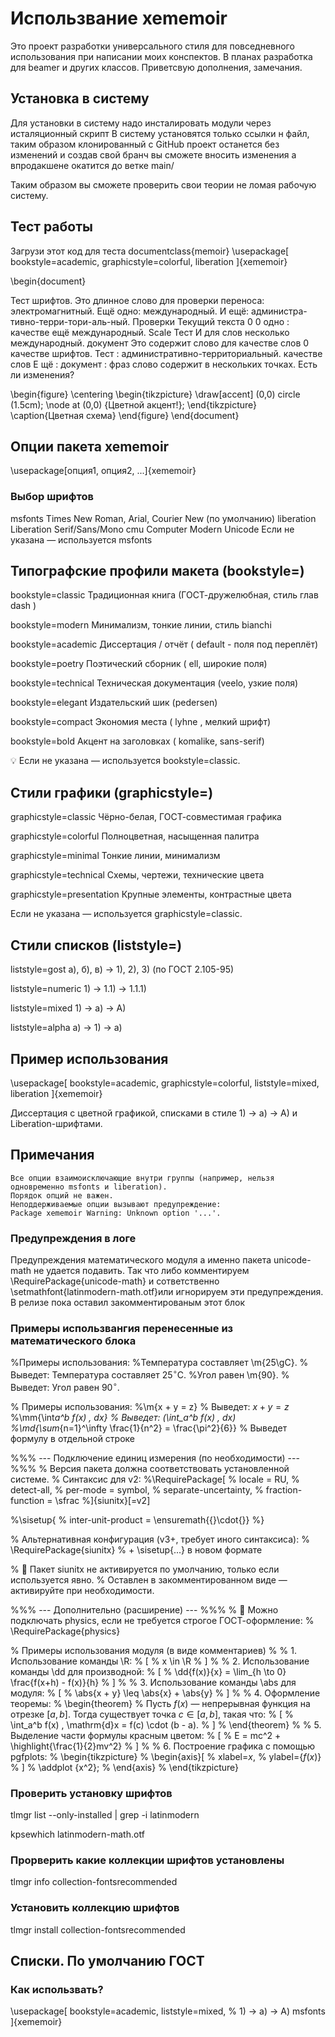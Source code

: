# Использвание xememoir

Это проект разработки универсального стиля для повседневного использования
при написании моих конспектов.
В планах разработка для beamer и других классов.
Приветсвую дополнения, замечания.

## Установка в систему

Для установки в систему надо инсталировать модули через исталяционный скрипт
В систему установятся только ссылки н файл, таким образом клонированный
с GitHub проект останется без изменений и создав свой бранч вы сможете
вносить изменения а впродакшене окатится до ветке main/

Таким образом вы сможете проверить свои теории не ломая рабочую систему.

## Тест работы

Загрузи этот код для теста
documentclass{memoir}
\usepackage[
bookstyle=academic,
graphicstyle=colorful,
liberation
]{xememoir}

\begin{document}

Тест шрифтов. Это длинное слово для проверки переноса: электромагнитный.
Ещё одно: международный. И ещё: администра\-тивно-терри\-тори\-аль\-ный.
Проверки Текущий текста 0 0 одно : качестве ещё международный. Scale Тест И для
слов несколько международный. документ Это содержит слово для качестве слов
0 качестве шрифтов. Тест : административно-территориальный. качестве слов Е
щё :
документ : фраз слово содержит в нескольких точках.
Есть ли изменения?

\begin{figure}
\centering
\begin{tikzpicture}
\draw[accent] (0,0) circle (1.5cm);
\node at (0,0) {Цветной акцент!};
\end{tikzpicture}
\caption{Цветная схема}
\end{figure}
\end{document}

## Опции пакета xememoir

\usepackage[опция1, опция2, ...]{xememoir}

### Выбор шрифтов

msfonts Times New Roman, Arial, Courier New (по умолчанию)
liberation Liberation Serif/Sans/Mono
cmu Computer Modern Unicode
Если не указана — используется msfonts

## Типографские профили макета (bookstyle=)

bookstyle=classic Традиционная книга (ГОСТ-дружелюбная, стиль глав dash )

bookstyle=modern Минимализм, тонкие линии, стиль bianchi

bookstyle=academic Диссертация / отчёт ( default - поля под переплёт)

bookstyle=poetry Поэтический сборник ( ell, широкие поля)

bookstyle=technical Техническая документация (veelo, узкие поля)

bookstyle=elegant Издательский шик (pedersen)

bookstyle=compact Экономия места ( lyhne , мелкий шрифт)

bookstyle=bold Акцент на заголовках ( komalike, sans-serif)

💡 Если не указана — используется bookstyle=classic.

## Стили графики (graphicstyle=)

graphicstyle=classic Чёрно-белая, ГОСТ-совместимая графика

graphicstyle=colorful Полноцветная, насыщенная палитра

graphicstyle=minimal Тонкие линии, минимализм

graphicstyle=technical Схемы, чертежи, технические цвета

graphicstyle=presentation Крупные элементы, контрастные цвета

Если не указана — используется graphicstyle=classic.

## Стили списков (liststyle=)

liststyle=gost а), б), в) → 1), 2), 3) (по ГОСТ 2.105-95)

liststyle=numeric 1) → 1.1) → 1.1.1)

liststyle=mixed 1) → а) → A)

liststyle=alpha a) → 1) → а)

## Пример использования

\usepackage[
bookstyle=academic,
graphicstyle=colorful,
liststyle=mixed,
liberation
]{xememoir}

Диссертация с цветной графикой, списками в стиле 1) → а) → A) и
Liberation-шрифтами.

## Примечания

    Все опции взаимоисключающие внутри группы (например, нельзя одновременно msfonts и liberation).
    Порядок опций не важен.
    Неподдерживаемые опции вызывают предупреждение:
    Package xememoir Warning: Unknown option '...'.

### Предупреждения в логе

Предупреждения математического модуля а именно пакета unicode-math не удается
подавить. Так что либо комментируем \RequirePackage{unicode-math} и
сответственно \setmathfont{latinmodern-math.otf}или игнорируем
эти предупреждения. В релизе пока оставил закомментированым этот блок

### Примеры использвангия перенесенные из математического блока

%Примеры использования:
%Температура составляет \m{25\gC}. % Выведет: Температура составляет $25^\circ\mathrm{C}$.
%Угол равен \m{90\}. % Выведет: Угол равен $90^\circ$.

% Примеры использования:
%\m{x + y = z} % Выведет: $x + y = z$
%\mm{\int*a^b f(x) \, dx} % Выведет: \(\int_a^b f(x) \, dx\)
%\md{\sum*{n=1}^\infty \frac{1}{n^2} = \frac{\pi^2}{6}} % Выведет формулу в отдельной строке

%%% --- Подключение единиц измерения (по необходимости) --- %%%
% Версия пакета должна соответствовать установленной системе.
% Синтаксис для v2:
%\RequirePackage[
% locale = RU,
% detect-all,
% per-mode = symbol,
% separate-uncertainty,
% fraction-function = \sfrac
%]{siunitx}[=v2]

%\sisetup{
% inter-unit-product = \ensuremath{{}\cdot{}}
%}

% Альтернативная конфигурация (v3+, требует иного синтаксиса):
% \RequirePackage{siunitx} % + \sisetup{...} в новом формате

% 📌 Пакет siunitx не активируется по умолчанию, только если используется явно.
% Оставлен в закомментированном виде — активируйте при необходимости.

%%% --- Дополнительно (расширение) --- %%%
% 📎 Можно подключать physics, если не требуется строгое ГОСТ-оформление:
% \RequirePackage{physics}

% Примеры использования модуля (в виде комментариев)
%
% 1. Использование команды \R:
% \[
% x \in \R
% \]
%
% 2. Использование команды \dd для производной:
% \[
% \dd{f(x)}{x} = \lim\_{h \to 0} \frac{f(x+h) - f(x)}{h}
% \]
%
% 3. Использование команды \abs для модуля:
% \[
% \abs{x + y} \leq \abs{x} + \abs{y}
% \]
%
% 4. Оформление теоремы:
% \begin{theorem}
% Пусть $f(x)$ — непрерывная функция на отрезке $[a, b]$. Тогда существует точка $c \in [a, b]$, такая что:
% \[
% \int_a^b f(x) \, \mathrm{d}x = f(c) \cdot (b - a).
% \]
% \end{theorem}
%
% 5. Выделение части формулы красным цветом:
% \[
% E = mc^2 + \highlight{\frac{1}{2}mv^2}
% \]
%
% 6. Построение графика с помощью pgfplots:
% \begin{tikzpicture}
% \begin{axis}[
% xlabel=$x$,
% ylabel={$f(x)$}
% ]
% \addplot {x^2};
% \end{axis}
% \end{tikzpicture}

### Проверить установку шрифтов

tlmgr list --only-installed | grep -i latinmodern

kpsewhich latinmodern-math.otf

### Прорверить какие коллекции шрифтов установлены

tlmgr info collection-fontsrecommended

### Установить коллекцию шрифтов

tlmgr install collection-fontsrecommended

## Списки. По умолчанию ГОСТ

### Как использвать?

\usepackage[
bookstyle=academic,
liststyle=mixed, % 1) → а) → A)
msfonts
]{xememoir}
